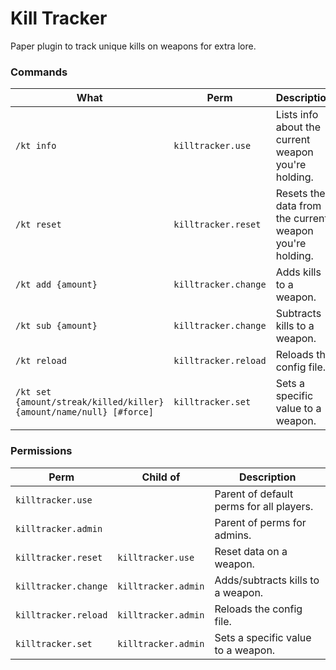 # Kill Tracker
Paper plugin to track unique kills on weapons for extra lore.

### Commands<br/>
| What                                                                | Perm                 | Description                                              |
|---------------------------------------------------------------------|----------------------|----------------------------------------------------------|
| `/kt info`                                                          | `killtracker.use`    | Lists info about the current weapon you're holding.      |
| `/kt reset`                                                         | `killtracker.reset`  | Resets the data from the current weapon you're holding.  |
| `/kt add {amount}`                                                  | `killtracker.change` | Adds kills to a weapon.                                  |
| `/kt sub {amount}`                                                  | `killtracker.change` | Subtracts kills to a weapon.                             |
| `/kt reload`                                                        | `killtracker.reload` | Reloads the config file.                                 |
| `/kt set {amount/streak/killed/killer} {amount/name/null} [#force]` | `killtracker.set`    | Sets a specific value to a weapon.                       |

### Permissions<br/>
| Perm                 | Child of            | Description                              |
|----------------------|---------------------|------------------------------------------|
| `killtracker.use`    |                     | Parent of default perms for all players. |
| `killtracker.admin`  |                     | Parent of perms for admins.              |
| `killtracker.reset`  | `killtracker.use`   | Reset data on a weapon.                  |
| `killtracker.change` | `killtracker.admin` | Adds/subtracts kills to a weapon.        |
| `killtracker.reload` | `killtracker.admin` | Reloads the config file.                 |
| `killtracker.set`    | `killtracker.admin` | Sets a specific value to a weapon.       |